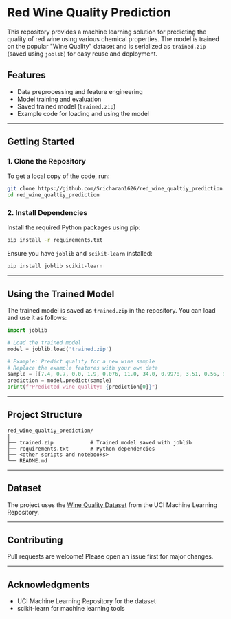 # Red Wine Quality Prediction

This repository provides a machine learning solution for predicting the quality of red wine using various chemical properties. The model is trained on the popular "Wine Quality" dataset and is serialized as `trained.zip` (saved using `joblib`) for easy reuse and deployment.

## Features

- Data preprocessing and feature engineering
- Model training and evaluation
- Saved trained model (`trained.zip`)
- Example code for loading and using the model

---

## Getting Started

### 1. Clone the Repository

To get a local copy of the code, run:

```bash
git clone https://github.com/Sricharan1626/red_wine_qualtiy_prediction.git
cd red_wine_qualtiy_prediction
```

### 2. Install Dependencies

Install the required Python packages using pip:

```bash
pip install -r requirements.txt
```

Ensure you have `joblib` and `scikit-learn` installed:

```bash
pip install joblib scikit-learn
```

---

## Using the Trained Model

The trained model is saved as `trained.zip` in the repository. You can load and use it as follows:

```python
import joblib

# Load the trained model
model = joblib.load('trained.zip')

# Example: Predict quality for a new wine sample
# Replace the example features with your own data
sample = [[7.4, 0.7, 0.0, 1.9, 0.076, 11.0, 34.0, 0.9978, 3.51, 0.56, 9.4]]
prediction = model.predict(sample)
print(f"Predicted wine quality: {prediction[0]}")
```

---

## Project Structure

```
red_wine_qualtiy_prediction/
│
├── trained.zip            # Trained model saved with joblib
├── requirements.txt       # Python dependencies
├── <other scripts and notebooks>
└── README.md
```

---

## Dataset

The project uses the [Wine Quality Dataset](https://www.kaggle.com/datasets/uciml/red-wine-quality-cortez-et-al-2009#:~:text=get_app,chevron_right) from the UCI Machine Learning Repository.

---

## Contributing

Pull requests are welcome! Please open an issue first for major changes.

---

## Acknowledgments

- UCI Machine Learning Repository for the dataset
- scikit-learn for machine learning tools
